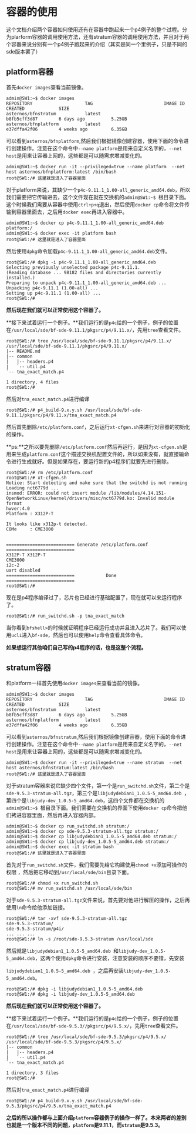 # 容器的使用

这个文档介绍两个容器如何使用还有在容器中跑起来一个p4例子的整个过程。分为plarform容器的调用使用方法，还有stratum容器的调用使用方法，并且对于两个容器来说分别有一个p4例子跑起来的介绍（其实是同一个里例子，只是不同的sde版本罢了）

## platform容器

首先`docker images`查看当前镜像。

```shell
admin@SW1:~$ docker images
REPOSITORY                    TAG                           IMAGE ID            CREATED             SIZE
asternos/bfnstratum           latest                        b8fb5cff3d87        6 days ago          5.25GB
asternos/bfnplatform          latest                        e37dffa42f06        4 weeks ago         6.35GB
```

可以看到`asternos/bfnplatform`,然后我们根据镜像创建容器，使用下面的命令进行创建操作。注意在这个命令中`--name platform`是用来自定义名字的，`--net host`是用来让容器上网的，这些都是可以随需求增减变化的。

```shell
admin@SW1:~$ docker run -it --privileged=true --name platform  --net host asternos/bfnplatform:latest /bin/bash
root@SW1:/# 这里就是进入了容器里面
```

对于platform来说，其缺少一个`p4c-9.11.1_1.00-all_generic_amd64.deb`，所以我们需要把它传输进去，这个文件现在就在交换机的`admin@SW1:~$ `根目录下面。这个时候我们需要从容器中使用`ctrl+p+q`退出，然后使用`docker cp`命令将文件传输到容器里面去，之后用`docker exec`再进入容器中。

```shell
admin@SW1:~$ docker cp p4c-9.11.1_1.00-all_generic_amd64.deb platform:/
admin@SW1:~$ docker exec -it platform bash
root@SW1:/# 这里就是进入了容器里面
```

然后使用`dpkg`命令加载`p4c-9.11.1_1.00-all_generic_amd64.deb`文件。

```shell
root@SW1:/# dpkg -i p4c-9.11.1_1.00-all_generic_amd64.deb
Selecting previously unselected package p4c-9.11.1.
(Reading database ... 98182 files and directories currently installed.)
Preparing to unpack p4c-9.11.1_1.00-all_generic_amd64.deb ...
Unpacking p4c-9.11.1 (1.00-all) ...
Setting up p4c-9.11.1 (1.00-all) ...
root@SW1:/#
```

**然后现在我们就可以正常使用这个容器了。**

**接下来试着运行一个例子。**我们运行的是`p4c`给的一个例子，例子的位置在`/usr/local/sde/bf-sde-9.11.1/pkgsrc/p4/9.11.x/`，先用`tree`查看文件。

```shell
root@SW1:/# tree /usr/local/sde/bf-sde-9.11.1/pkgsrc/p4/9.11.x/
/usr/local/sde/bf-sde-9.11.1/pkgsrc/p4/9.11.x/
|-- README.md
|-- common
|   |-- headers.p4
|   `-- util.p4
`-- tna_exact_match.p4

1 directory, 4 files
root@SW1:/#
```

然后对`tna_exact_match.p4`进行编译

```shell
root@SW1:/# p4_build-9.x.y.sh /usr/local/sde/bf-sde-9.11.1/pkgsrc/p4/9.11.x/tna_exact_match.p4
```

然后首先删除`/etc/platform.conf`，之后运行`xt-cfgen.sh`来进行对容器的初始化的操作。

**ps:**之所以要先删除`/etc/platform.conf`然后再运行，是因为`xt-cfgen.sh`是用来生成`platform.conf`这个描述交换机配置文件的，所以如果没有，就直接输命令进行生成就好。但是如果存在，要运行新的p4程序们就要先进行删除。

```shell
root@SW1:/# rm /etc/platform.conf
root@SW1:/# xt-cfgen.sh
Notice: Start detecting and make sure that the switchd is not running
Loading nct6779d ...
insmod: ERROR: could not insert module /lib/modules/4.14.151-OpenNetworkLinux/kernel/drivers/misc/nct6779d.ko: Invalid module format
hwver:4.0
Platform : X312P-T

It looks like x312p-t detected.
COMe     : CME3000


========================== Generate /etc/platform.conf ==========================
X312P-T X312P-T
CME3000
i2c-2
uart disabled
==========================            Done             ==========================
root@SW1:/#
```

现在是p4程序编译过了，芯片也已经进行基础配置了，现在就可以来运行程序了。

```shell
root@SW1:/# run_switchd.sh -p tna_exact_match
```

当你看到`bfshell>`的时候就证明程序已经运行成功并且进入芯片了。我们可以使用`ucli`进入`bf-sde`，然后也可以使用`help`命令查看具体命令。

**如果想运行其他咱们自己写的p4程序的话，也是这整个流程。**



## stratum容器

和platform一样首先使用`docker images`来查看当前的镜像。

```shell
admin@SW1:~$ docker images
REPOSITORY                    TAG                           IMAGE ID            CREATED             SIZE
asternos/bfnstratum           latest                        b8fb5cff3d87        6 days ago          5.25GB
asternos/bfnplatform          latest                        e37dffa42f06        4 weeks ago         6.35GB
```

可以看到`asternos/bfnstratum`,然后我们根据镜像创建容器，使用下面的命令进行创建操作。注意在这个命令中`--name platform`是用来自定义名字的，`--net host`是用来让容器上网的，这些都是可以随需求增减变化的。

```shell
admin@SW1:~$ docker run -it --privileged=true --name stratum  --net host asternos/bfnstratum:latest /bin/bash
root@SW1:/# 这里就是进入了容器里面
```

对于stratum容器来说它缺少四个文件，第一个是`run_switchd.sh`文件，第二个是`sde-9.5.3-stratum-all.tgz`，第三个是`libjudydebian1_1.0.5-5_amd64.deb `，第四个是`libjudy-dev_1.0.5-5_amd64.deb`，这四个文件都在交换机的`admin@SW1:~$ `根目录下面。我们需要在交换机的界面下使用`docker cp`命令把他们拷进容器里面，然后再进入容器内部。

```shell
admin@SW1:~$ docker cp run_switchd.sh stratum:/
admin@SW1:~$ docker cp sde-9.5.3-stratum-all.tgz stratum:/
admin@SW1:~$ docker cp libjudydebian1_1.0.5-5_amd64.deb stratum:/
admin@SW1:~$ docker cp libjudy-dev_1.0.5-5_amd64.deb stratum:/
admin@SW1:~$ docker exec -it stratum bash
root@SW1:/# 这里就是进入了容器里面
```

首先对于`run_switchd.sh`文件，我们需要先给它构建使用`chmod +x`添加可操作的权限 ，然后把它移动到`/usr/local/sde/bin`目录下面。

```shell
root@SW1:/# chmod +x run_switchd.sh
root@SW1:/# mv run_switchd.sh /usr/local/sde/bin
```

对于`sde-9.5.3-stratum-all.tgz`文件来说，首先要对他进行解压的操作，之后再使用`ln`命令给他添加链接。

```shell
root@SW1:/# tar -xvf sde-9.5.3-stratum-all.tgz
sde-9.5.3-stratum/
sde-9.5.3-stratum/p4i/
... ... ...
root@SW1:/# ln -s /root/sde-9.5.3-stratum /usr/local/sde
```

然后就是`libjudydebian1_1.0.5-5_amd64.deb `和`libjudy-dev_1.0.5-5_amd64.deb`，这两个使用`dpkg`命令进行安装，注意安装的顺序不要错，先安装

`libjudydebian1_1.0.5-5_amd64.deb `，之后再安装`libjudy-dev_1.0.5-5_amd64.deb`。

```shell
root@SW1:/# dpkg -i libjudydebian1_1.0.5-5_amd64.deb
root@SW1:/# dpkg -i libjudy-dev_1.0.5-5_amd64.deb
```

**然后现在我们就可以正常使用这个容器了。**

**接下来试着运行一个例子。**我们运行的是`p4c`给的一个例子，例子的位置在`/usr/local/sde/bf-sde-9.5.3//pkgsrc/p4/9.5.x/`，先用`tree`查看文件。

```shell
root@SW1:/# tree /usr/local/sde/bf-sde-9.5.3/pkgsrc/p4/9.5.x/
/usr/local/sde/bf-sde-9.5.3/pkgsrc/p4/9.5.x/
|-- common
|   |-- headers.p4
|   `-- util.p4
`-- tna_exact_match.p4

1 directory, 3 files
root@SW1:/#
```

然后对`tna_exact_match.p4`进行编译

```shell
root@SW1:/# p4_build-9.x.y.sh /usr/local/sde/bf-sde-9.5.3/pkgsrc/p4/9.5.x/tna_exact_match.p4
```

**之后的所以操作都与上面介绍`platform`容器例子的操作一样了。本来两者的差别也就是一个版本不同的问题，`platform`是9.11.1，而`stratum`是9.5.3。**
